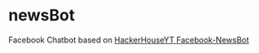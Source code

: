 # newsBot
Facebook Chatbot
based on [HackerHouseYT Facebook-NewsBot](https://github.com/HackerHouseYT/Facebook-Newsbot)
